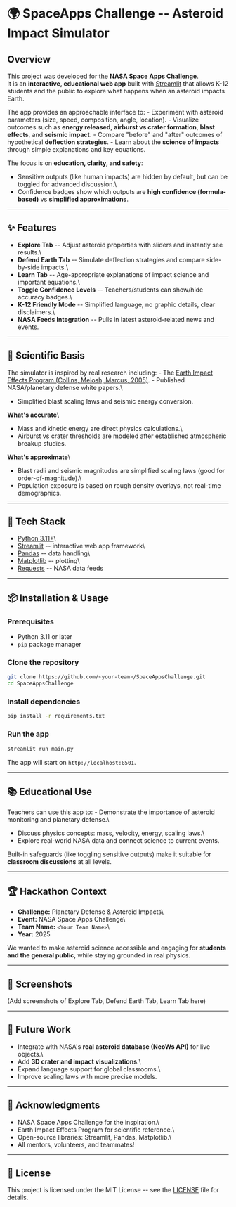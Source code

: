 # 🌍 SpaceApps Challenge -- Asteroid Impact Simulator

## Overview

This project was developed for the **NASA Space Apps Challenge**.\
It is an **interactive, educational web app** built with
[Streamlit](https://streamlit.io) that allows K-12 students and the
public to explore what happens when an asteroid impacts Earth.

The app provides an approachable interface to: - Experiment with
asteroid parameters (size, speed, composition, angle, location). -
Visualize outcomes such as **energy released**, **airburst vs crater
formation**, **blast effects**, and **seismic impact**. - Compare
"before" and "after" outcomes of hypothetical **deflection
strategies**. - Learn about the **science of impacts** through simple
explanations and key equations.

The focus is on **education, clarity, and safety**:
- Sensitive outputs (like human impacts) are hidden by default, but can
be toggled for advanced discussion.\
- Confidence badges show which outputs are **high confidence
(formula-based)** vs **simplified approximations**.

------------------------------------------------------------------------

## ✨ Features

-   **Explore Tab** -- Adjust asteroid properties with sliders and
    instantly see results.\
-   **Defend Earth Tab** -- Simulate deflection strategies and compare
    side-by-side impacts.\
-   **Learn Tab** -- Age-appropriate explanations of impact science and
    important equations.\
-   **Toggle Confidence Levels** -- Teachers/students can show/hide
    accuracy badges.\
-   **K-12 Friendly Mode** -- Simplified language, no graphic details,
    clear disclaimers.\
-   **NASA Feeds Integration** -- Pulls in latest asteroid-related news
    and events.

------------------------------------------------------------------------

## 🧮 Scientific Basis

The simulator is inspired by real research including: - The [Earth
Impact Effects Program (Collins, Melosh, Marcus,
2005)](https://impact.ese.ic.ac.uk/ImpactEarth/). - Published
NASA/planetary defense white papers.\
- Simplified blast scaling laws and seismic energy conversion.

**What's accurate**\
- Mass and kinetic energy are direct physics calculations.\
- Airburst vs crater thresholds are modeled after established
atmospheric breakup studies.

**What's approximate**\
- Blast radii and seismic magnitudes are simplified scaling laws (good
for order-of-magnitude).\
- Population exposure is based on rough density overlays, not real-time
demographics.

------------------------------------------------------------------------

## 🚀 Tech Stack

-   [Python 3.11+](https://www.python.org/)\
-   [Streamlit](https://streamlit.io) -- interactive web app framework\
-   [Pandas](https://pandas.pydata.org/) -- data handling\
-   [Matplotlib](https://matplotlib.org/) -- plotting\
-   [Requests](https://docs.python-requests.org/) -- NASA data feeds

------------------------------------------------------------------------

## 📦 Installation & Usage

### Prerequisites

-   Python 3.11 or later
-   `pip` package manager

### Clone the repository

``` bash
git clone https://github.com/<your-team>/SpaceAppsChallenge.git
cd SpaceAppsChallenge
```

### Install dependencies

``` bash
pip install -r requirements.txt
```

### Run the app

``` bash
streamlit run main.py
```

The app will start on `http://localhost:8501`.

------------------------------------------------------------------------

## 📚 Educational Use

Teachers can use this app to: - Demonstrate the importance of asteroid
monitoring and planetary defense.\
- Discuss physics concepts: mass, velocity, energy, scaling laws.\
- Explore real-world NASA data and connect science to current events.

Built-in safeguards (like toggling sensitive outputs) make it suitable
for **classroom discussions** at all levels.

------------------------------------------------------------------------

## 🏆 Hackathon Context

-   **Challenge:** Planetary Defense & Asteroid Impacts\
-   **Event:** NASA Space Apps Challenge\
-   **Team Name:** `<Your Team Name>`\
-   **Year:** 2025

We wanted to make asteroid science accessible and engaging for
**students and the general public**, while staying grounded in real
physics.

------------------------------------------------------------------------

## 📸 Screenshots

(Add screenshots of Explore Tab, Defend Earth Tab, Learn Tab here)

------------------------------------------------------------------------

## 🔮 Future Work

-   Integrate with NASA's **real asteroid database (NeoWs API)** for
    live objects.\
-   Add **3D crater and impact visualizations**.\
-   Expand language support for global classrooms.\
-   Improve scaling laws with more precise models.

------------------------------------------------------------------------

## 🤝 Acknowledgments

-   NASA Space Apps Challenge for the inspiration.\
-   Earth Impact Effects Program for scientific reference.\
-   Open-source libraries: Streamlit, Pandas, Matplotlib.\
-   All mentors, volunteers, and teammates!

------------------------------------------------------------------------

## 📜 License

This project is licensed under the MIT License -- see the
[LICENSE](LICENSE) file for details.
